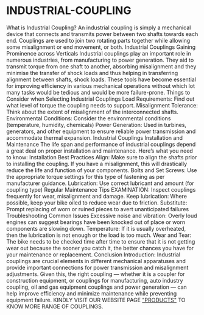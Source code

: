 # INDUSTRIAL-COUPLING
What is Industrial Coupling?
An industrial coupling is simply a mechanical device that connects and transmits power between two shafts towards each end. Couplings are used to join two rotating parts together while allowing some misalignment or end movement, or both.
Industrial Couplings Gaining Prominence across Verticals
Industrial couplings play an important role in numerous industries, from manufacturing to power generation. They aid to transmit torque from one shaft to another, absorbing misalignment and they minimise the transfer of shock loads and thus helping in transferring alignment between shafts, shock loads. These tools have become essential for improving efficiency in various mechanical operations without which lot many tasks would be tedious and would be more failure-prone.
Things to Consider when Selecting Industrial Couplings
Load Requirements:
Find out what level of torque the coupling needs to support.
Misalignment Tolerance:
Think about the extent of misalignment of the interconnected shafts.
Environmental Conditions:
Consider the environmental conditions (temperature, humidity, chemicals)
Power Generation:
Used in turbines, generators, and other equipment to ensure reliable power transmission and accommodate thermal expansion.
Industrial Couplings Installation and Maintenance
The life span and performance of industrial couplings depend a great deal on proper installation and maintenance. Here’s what you need to know:
Installation Best Practices
Align: Make sure to align the shafts prior to installing the coupling. If you have a misalignment, this will drastically reduce the life and function of your components.
Bolts and Set Screws: Use the appropriate torque settings for this type of fastening as per manufacturer guidance.
Lubrication: Use correct lubricant and amount (for coupling type)
Regular Maintenance Tips
EXAMINATION: Inspect couplings frequently for wear, misalignment and damage.
Keep lubrication: Where possible, keep your bike oiled to reduce wear due to friction.
Substitute: Prompt replacing of worn or ruined pieces to avert unanticipated failures
Troubleshooting Common Issues
Excessive noise and vibration: Overly loud engines can suggest bearings have been knocked out of place or worn components are slowing down.
Temperature: If it is usually overheated, then the lubrication is not enough or the load is too much.
Wear and Tear: The bike needs to be checked time after time to ensure that it is not getting wear out because the sooner you catch it, the better chances you have for your maintenance or replacement.
Conclusion
Introduction: Industrial couplings are crucial elements in different mechanical apparatuses and provide important connections for power transmission and misalignment adjustments. Given this, the right coupling — whether it is a coupler for construction equipment, or couplings for manufacturing, auto industry coupling, oil and gas equipment couplings and power generation — can help improve efficiency and minimize maintenance while preventing equipment failure.
KINDLY VISIT OUR WEBSITE PAGE ["PRODUCTS"](couplinghouse.com) TO KNOW MORE RANGE OF COUPLINGS.
